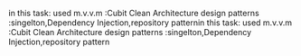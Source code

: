 in this task:
used m.v.v.m :Cubit Clean Architecture design patterns :singelton,Dependency Injection,repository
patternin this task:
used m.v.v.m :Cubit Clean Architecture design patterns :singelton,Dependency Injection,repository
pattern